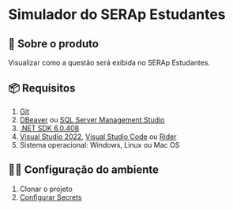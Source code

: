 # Simulador do SERAp Estudantes

## :information_desk_person: Sobre o produto

Visualizar como a questão será exibida no SERAp Estudantes.

## :package: Requisitos

1. [Git](https://git-scm.com/)
2. [DBeaver](https://dbeaver.io/download/) ou [SQL Server Management Studio](https://docs.microsoft.com/pt-br/sql/ssms/download-sql-server-management-studio-ssms?view=sql-server-ver16)
3. [.NET SDK 6.0.408](https://dotnet.microsoft.com/en-us/download/dotnet/6.0)
4. [Visual Studio 2022](https://visualstudio.microsoft.com/pt-br/downloads/), [Visual Studio Code](https://code.visualstudio.com/) ou [Rider](https://www.jetbrains.com/rider/)
5. Sistema operacional: Windows, Linux ou Mac OS

## :man_technologist: Configuração do ambiente
1. Clonar o projeto 
2. [Configurar Secrets](https://dev.azure.com/amcomgov/SME%20-%20Serap/_wiki/wikis/SME---Serap.wiki/960/Simulador-SERAp-Estaudantes-Vari%C3%A1veis-de-Ambientes-Api)